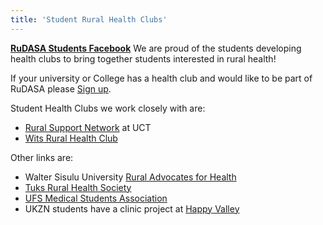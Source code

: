 ```yaml
---
title: 'Student Rural Health Clubs'
---
```

**[RuDASA Students Facebook](https://web.facebook.com/groups/121981078714?_rdc=2&_rdr)**
We are proud of the students developing health clubs to bring together students interested in rural health! 

If your university or College has a health club and would like to be part of RuDASA please [Sign up](/signUp).

Student Health Clubs we work closely with are: 
* [Rural Support Network](https://web.facebook.com/RuralSupportNetwork/?_rdc=1&_rdr) at UCT
* [Wits Rural Health Club](https://web.facebook.com/wits.rural/?ref=page_internal&_rdc=1&_rdr) 

Other links are: 
* Walter Sisulu University [Rural Advocates for Health](https://twitter.com/wsurah3)
* [Tuks Rural Health Society](https://tuksruralhealth.wixsite.com/trhs)
* [UFS Medical Students Association](https://web.facebook.com/ufsmsa/?_rdc=1&_rdr)
* UKZN students have a clinic project at [Happy Valley](https://web.facebook.com/happyvalleyclinicukzn/?_rdc=1&_rdr)